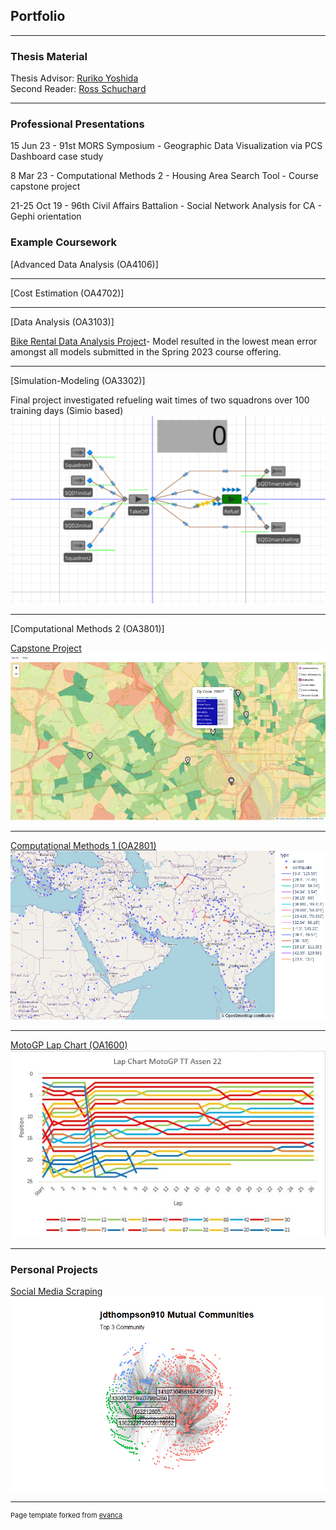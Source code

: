 ## Portfolio

---

### Thesis Material

Thesis Advisor: 
<a href="http://faculty.nps.edu/ryoshida/">Ruriko Yoshida</a> <br>
Second Reader: 
<a href="http://faculty.nps.edu/ross.schuchard/">Ross Schuchard</a> <br>

---

### Professional Presentations

15 Jun 23 - 91st MORS Symposium - Geographic Data Visualization via PCS Dashboard case study

8 Mar 23 - Computational Methods 2 - Housing Area Search Tool - Course capstone project

21-25 Oct 19 - 96th Civil Affairs Battalion - Social Network Analysis for CA - Gephi orientation

### Example Coursework

[Advanced Data Analysis (OA4106)]

---

[Cost Estimation (OA4702)]

---

[Data Analysis (OA3103)]

<a target='_blank' href="./Files/DAP1.pdf">Bike Rental Data Analysis Project<a/>- Model resulted in the lowest mean error amongst all models submitted in the Spring 2023 course offering.

---
  
[Simulation-Modeling (OA3302)]
  
Final project investigated refueling wait times of two squadrons over 100 training days (Simio based)
<img src= 'images/Final_Project_snip.png?raw=true'/>
 
---

[Computational Methods 2 (OA3801)]

<a href="./Files/HAST-E Exec Summary.pdf">Capstone Project<a/>
<img src="images/HAST-E.png?raw=true"/>

---

[Computational Methods 1 (OA2801)](OA2801.md)
<img src="images/humanitarianlogistics1.png?raw=true"/>

---

[MotoGP Lap Chart (OA1600)](Files/Lab2.xlsx)
<img src="images/Lap Chart.jpg?raw=true"/>

---

### Personal Projects

[Social Media Scraping](/sample_page)
<img src="images/jdthompson ego.png?raw=true"/>

---
<p style="font-size:11px">Page template forked from <a href="https://github.com/evanca/quick-portfolio">evanca</a></p>
<!-- Remove above link if you don't want to attibute -->
